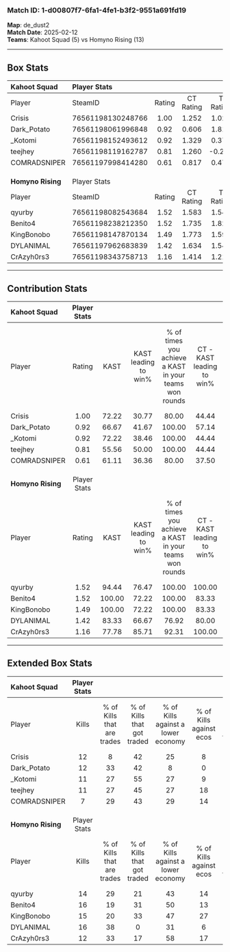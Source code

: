 ### Match ID: 1-d00807f7-6fa1-4fe1-b3f2-9551a691fd19  
**Map**: de_dust2  
**Match Date**: 2025-02-12  
**Teams**: Kahoot Squad (5) vs Homyno Rising (13)  

---  

## Box Stats  

| **Kahoot Squad**  | Player Stats      |        |           |          |        |       |       |         |        |      |     |
| :- | :- | :-: | :-: | :-: | :-: | :-: | :-: | :-: | :-: | :-: | :-: |
| Player            | SteamID           | Rating | CT Rating | T Rating |  KAST  |  ADR  | Kills | Assists | Deaths | K/D  | HS% |
| Crisis            | 76561198130248766 |  1.00  |   1.252   |  1.029   | 72.22  | 87.6  |  12   |    5    |   16   | 0.75 | 75  |
| Dark_Potato       | 76561198061996848 |  0.92  |   0.606   |  1.815   | 66.67  | 63.7  |  12   |    1    |   14   | 0.86 | 75  |
| _Kotomi           | 76561198152493612 |  0.92  |   1.329   |  0.377   | 72.22  | 63.6  |  11   |    3    |   14   | 0.79 | 45  |
| teejhey           | 76561198119162787 |  0.81  |   1.260   |  -0.253  | 55.56  | 67.8  |  11   |    3    |   14   | 0.79 | 63  |
| COMRADSNIPER      | 76561197998414280 |  0.61  |   0.817   |  0.476   | 61.11  | 67.8  |   7   |    5    |   16   | 0.44 | 42  |
|                   |                   |        |           |          |        |       |       |         |        |      |     |
|                   |                   |        |           |          |        |       |       |         |        |      |     |
|                   |                   |        |           |          |        |       |       |         |        |      |     |
| **Homyno Rising** | Player Stats      |        |           |          |        |       |       |         |        |      |     |
| Player            | SteamID           | Rating | CT Rating | T Rating |  KAST  |  ADR  | Kills | Assists | Deaths | K/D  | HS% |
| qyurby            | 76561198082543684 |  1.52  |   1.583   |  1.547   | 94.44  | 76.9  |  14   |   11    |   7    | 2.00 | 50  |
| Benito4           | 76561198238212350 |  1.52  |   1.735   |  1.821   | 100.00 | 107.8 |  16   |   10    |   15   | 1.07 | 43  |
| KingBonobo        | 76561198147870134 |  1.49  |   1.773   |  1.593   | 100.00 | 87.1  |  15   |    4    |   11   | 1.36 | 40  |
| DYLANIMAL         | 76561197962683839 |  1.42  |   1.634   |  1.541   | 83.33  | 84.7  |  16   |    2    |   10   | 1.60 | 50  |
| CrAzyh0rs3        | 76561198343758713 |  1.16  |   1.414   |  1.216   | 77.78  | 74.9  |  12   |    7    |   11   | 1.09 | 58  |
---  

## Contribution Stats  

| **Kahoot Squad**  | Player Stats |        |                      |                                                        |                           |                                                             |                          |                                                            |
| :- | :-: | :-: | :-: | :-: | :-: | :-: | :-: | :-: |
| Player            |    Rating    |  KAST  | KAST leading to win% | % of times you achieve a KAST in your teams won rounds | CT - KAST leading to win% | CT - % of times you achieve a KAST in your teams won rounds | T - KAST leading to win% | T - % of times you achieve a KAST in your teams won rounds |
| Crisis            |     1.00     | 72.22  |        30.77         |                         80.00                          |           44.44           |                           100.00                            |           0.00           |                            0.00                            |
| Dark_Potato       |     0.92     | 66.67  |        41.67         |                         100.00                         |           57.14           |                           100.00                            |          20.00           |                           100.00                           |
| _Kotomi           |     0.92     | 72.22  |        38.46         |                         100.00                         |           44.44           |                           100.00                            |          25.00           |                           100.00                           |
| teejhey           |     0.81     | 55.56  |        50.00         |                         100.00                         |           44.44           |                           100.00                            |          100.00          |                           100.00                           |
| COMRADSNIPER      |     0.61     | 61.11  |        36.36         |                         80.00                          |           37.50           |                            75.00                            |          33.33           |                           100.00                           |
|                   |              |        |                      |                                                        |                           |                                                             |                          |                                                            |
|                   |              |        |                      |                                                        |                           |                                                             |                          |                                                            |
|                   |              |        |                      |                                                        |                           |                                                             |                          |                                                            |
| **Homyno Rising** | Player Stats |        |                      |                                                        |                           |                                                             |                          |                                                            |
| Player            |    Rating    |  KAST  | KAST leading to win% | % of times you achieve a KAST in your teams won rounds | CT - KAST leading to win% | CT - % of times you achieve a KAST in your teams won rounds | T - KAST leading to win% | T - % of times you achieve a KAST in your teams won rounds |
| qyurby            |     1.52     | 94.44  |        76.47         |                         100.00                         |          100.00           |                           100.00                            |          66.67           |                           100.00                           |
| Benito4           |     1.52     | 100.00 |        72.22         |                         100.00                         |           83.33           |                           100.00                            |          66.67           |                           100.00                           |
| KingBonobo        |     1.49     | 100.00 |        72.22         |                         100.00                         |           83.33           |                           100.00                            |          66.67           |                           100.00                           |
| DYLANIMAL         |     1.42     | 83.33  |        66.67         |                         76.92                          |           80.00           |                            80.00                            |          60.00           |                           75.00                            |
| CrAzyh0rs3        |     1.16     | 77.78  |        85.71         |                         92.31                          |          100.00           |                           100.00                            |          77.78           |                           87.50                            |
---  

## Extended Box Stats  

| **Kahoot Squad**  | Player Stats |                            |                            |                                    |                         |                              |                                 |        |                             |                                     |                          |                               |                            |
| :- | :-: | :-: | :-: | :-: | :-: | :-: | :-: | :-: | :-: | :-: | :-: | :-: | :-: |
| Player            |    Kills     | % of Kills that are trades | % of Kills that got traded | % of Kills against a lower economy | % of Kills against ecos | % of Kills that are flawless | % of Kills that are close duels | Deaths | % of Deaths that get traded | % of Deaths against a lower economy | % of Deaths against ecos | % of Deaths that are flawless | % of Deaths that are close |
| Crisis            |      12      |             8              |             42             |                 25                 |            8            |              75              |                0                |   16   |             38              |                 13                  |            0             |              63               |             0              |
| Dark_Potato       |      12      |             33             |             42             |                 8                  |            0            |              67              |                0                |   14   |             21              |                  7                  |            0             |              71               |             0              |
| _Kotomi           |      11      |             27             |             55             |                 27                 |            9            |              73              |               18                |   14   |             21              |                 14                  |            0             |              86               |             7              |
| teejhey           |      11      |             27             |             45             |                 27                 |           18            |              55              |                0                |   14   |              0              |                 21                  |            7             |              93               |             7              |
| COMRADSNIPER      |      7       |             29             |             43             |                 29                 |           14            |              71              |                0                |   16   |             19              |                 13                  |            0             |              56               |             6              |
|                   |              |                            |                            |                                    |                         |                              |                                 |        |                             |                                     |                          |                               |                            |
|                   |              |                            |                            |                                    |                         |                              |                                 |        |                             |                                     |                          |                               |                            |
|                   |              |                            |                            |                                    |                         |                              |                                 |        |                             |                                     |                          |                               |                            |
| **Homyno Rising** | Player Stats |                            |                            |                                    |                         |                              |                                 |        |                             |                                     |                          |                               |                            |
| Player            |    Kills     | % of Kills that are trades | % of Kills that got traded | % of Kills against a lower economy | % of Kills against ecos | % of Kills that are flawless | % of Kills that are close duels | Deaths | % of Deaths that get traded | % of Deaths against a lower economy | % of Deaths against ecos | % of Deaths that are flawless | % of Deaths that are close |
| qyurby            |      14      |             29             |             21             |                 43                 |           14            |              64              |                7                |   7    |             14              |                 29                  |            14            |              71               |             0              |
| Benito4           |      16      |             19             |             31             |                 50                 |           13            |              69              |                6                |   15   |             60              |                 47                  |            20            |              53               |             7              |
| KingBonobo        |      15      |             20             |             33             |                 47                 |           27            |              67              |                7                |   11   |             36              |                 45                  |            18            |              73               |             9              |
| DYLANIMAL         |      16      |             38             |             0              |                 31                 |            6            |              94              |                0                |   10   |             60              |                 40                  |            10            |              100              |             0              |
| CrAzyh0rs3        |      12      |             33             |             17             |                 58                 |           17            |              58              |                0                |   11   |             36              |                 36                  |            18            |              64               |             0              |
